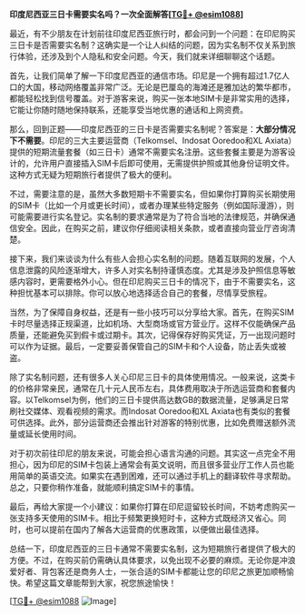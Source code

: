 **印度尼西亚三日卡需要实名吗？一次全面解答[[TG💪+ @esim1088](https://t.me/s/esim1088)]**

最近，有不少朋友在计划前往印度尼西亚旅行时，都会问到一个问题：在印尼购买三日卡是否需要实名制？这确实是一个让人纠结的问题，因为实名制不仅关系到旅行体验，还涉及到个人隐私和安全问题。今天，我们就来详细聊聊这个话题。

首先，让我们简单了解一下印度尼西亚的通信市场。印尼是一个拥有超过1.7亿人口的大国，移动网络覆盖非常广泛。无论是巴厘岛的海滩还是雅加达的繁华都市，都能轻松找到信号覆盖。对于游客来说，购买一张本地SIM卡是非常实用的选择，它能让你随时随地保持联系，还能享受当地优惠的通话和上网资费。

那么，回到正题——印度尼西亚的三日卡是否需要实名制呢？答案是：**大部分情况下不需要**。印尼的三大主要运营商（Telkomsel、Indosat Ooredoo和XL Axiata）提供的短期流量套餐（如三日卡）通常不需要实名注册。这些套餐主要是为游客设计的，允许用户直接插入SIM卡后即可使用，无需提供护照或其他身份证明文件。这种方式无疑为短期旅行者提供了极大的便利。

不过，需要注意的是，虽然大多数短期卡不需要实名，但如果你打算购买长期使用的SIM卡（比如一个月或更长时间），或者办理某些特定服务（例如国际漫游），则可能需要进行实名登记。实名制的要求通常是为了符合当地的法律规范，并确保通信安全。因此，在购买之前，建议你仔细阅读相关条款，或者直接向营业厅咨询清楚。

接下来，我们来谈谈为什么有些人会担心实名制的问题。随着互联网的发展，个人信息泄露的风险逐渐增大，许多人对实名制持谨慎态度。尤其是涉及护照信息等敏感内容时，更需要格外小心。但在印尼购买三日卡的情况下，由于不需要实名，这种担忧基本可以排除。你可以放心地选择适合自己的套餐，尽情享受旅程。

当然，为了保障自身权益，还是有一些小技巧可以分享给大家。首先，在购买SIM卡时尽量选择正规渠道，比如机场、大型商场或官方营业厅。这样不仅能确保产品质量，还能避免买到假卡或过期卡。其次，记得保存好购买凭证，万一出现问题时可以作为证据。最后，一定要妥善保管自己的SIM卡和个人设备，防止丢失或被盗。

除了实名制问题，还有很多人关心印尼三日卡的具体使用情况。一般来说，这类卡的价格非常亲民，通常在几十元人民币左右，具体费用取决于所选运营商和套餐内容。以Telkomsel为例，他们的三日卡提供高达数GB的数据流量，足够满足日常刷社交媒体、观看视频的需求。而Indosat Ooredoo和XL Axiata也有类似的套餐可供选择。此外，部分运营商还会推出针对游客的特别优惠，比如免费赠送额外流量或延长使用时间。

对于初次前往印尼的朋友来说，可能会担心语言沟通的问题。其实这一点完全不用担心，因为印尼的SIM卡包装上通常会有英文说明，而且很多营业厅工作人员也能用简单的英语交流。如果实在遇到困难，还可以通过手机上的翻译软件寻求帮助。总之，只要你稍作准备，就能顺利搞定SIM卡的事情。

最后，再给大家提一个小建议：如果你打算在印尼逗留较长时间，不妨考虑购买一张支持多天使用的SIM卡。相比于频繁更换短时卡，这种方式既经济又省心。同时，也可以提前在国内了解各大运营商的优惠政策，以便做出最佳选择。

总结一下，印度尼西亚的三日卡通常不需要实名制，这为短期旅行者提供了极大的方便。不过，在购买前仍需确认具体要求，以免出现不必要的麻烦。无论你是冲浪爱好者、背包客还是商务人士，一张合适的SIM卡都能让您的印尼之旅更加顺畅愉快。希望这篇文章能帮到大家，祝您旅途愉快！

[[TG💪+ @esim1088](https://t.me/s/esim1088) ![Image](https://i.postimg.cc/4NQfJmqS/Snipaste-2025-05-13-00-14-12.png)]